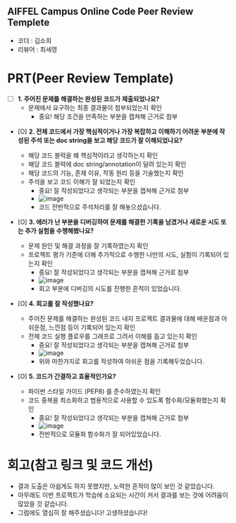 ## AIFFEL Campus Online Code Peer Review Templete
- 코더 : 김소희
- 리뷰어 : 최세영


# PRT(Peer Review Template)
- [ ]  **1. 주어진 문제를 해결하는 완성된 코드가 제출되었나요?**
    - 문제에서 요구하는 최종 결과물이 첨부되었는지 확인
        - 중요! 해당 조건을 만족하는 부분을 캡쳐해 근거로 첨부
    
- [O]  **2. 전체 코드에서 가장 핵심적이거나 가장 복잡하고 이해하기 어려운 부분에 작성된 
주석 또는 doc string을 보고 해당 코드가 잘 이해되었나요?**
    - 해당 코드 블럭을 왜 핵심적이라고 생각하는지 확인
    - 해당 코드 블럭에 doc string/annotation이 달려 있는지 확인
    - 해당 코드의 기능, 존재 이유, 작동 원리 등을 기술했는지 확인
    - 주석을 보고 코드 이해가 잘 되었는지 확인
        - 중요! 잘 작성되었다고 생각되는 부분을 캡쳐해 근거로 첨부
        - ![image](https://github.com/user-attachments/assets/48012c62-d547-4393-989d-b8e332f3ee12)
        - 코드 전반적으로 주석처리를 잘 해놓으셨습니다.
     
                  
- [O]  **3. 에러가 난 부분을 디버깅하여 문제를 해결한 기록을 남겼거나
새로운 시도 또는 추가 실험을 수행해봤나요?**
    - 문제 원인 및 해결 과정을 잘 기록하였는지 확인
    - 프로젝트 평가 기준에 더해 추가적으로 수행한 나만의 시도, 
    실험이 기록되어 있는지 확인
        - 중요! 잘 작성되었다고 생각되는 부분을 캡쳐해 근거로 첨부
        - ![image](https://github.com/user-attachments/assets/b0a0a6f8-3d50-4a4b-925d-2c4e2aac0813)
        - 회고 부분에 디버깅의 시도를 진행한 흔적이 있었습니다.

        
- [O]  **4. 회고를 잘 작성했나요?**
    - 주어진 문제를 해결하는 완성된 코드 내지 프로젝트 결과물에 대해
    배운점과 아쉬운점, 느낀점 등이 기록되어 있는지 확인
    - 전체 코드 실행 플로우를 그래프로 그려서 이해를 돕고 있는지 확인
        - 중요! 잘 작성되었다고 생각되는 부분을 캡쳐해 근거로 첨부
        - ![image](https://github.com/user-attachments/assets/a8100512-356c-4ad8-8986-02c8f9db58c2)
        - 위와 마찬가지로 회고를 작성하여 아쉬운 점을 기록해두었습니다.

        
- [O]  **5. 코드가 간결하고 효율적인가요?**
    - 파이썬 스타일 가이드 (PEP8) 를 준수하였는지 확인
    - 코드 중복을 최소화하고 범용적으로 사용할 수 있도록 함수화/모듈화했는지 확인
        - 중요! 잘 작성되었다고 생각되는 부분을 캡쳐해 근거로 첨부
        - ![image](https://github.com/user-attachments/assets/22e3a3a1-1a13-4242-8293-89bd88bdc445)
        - 전반적으로 모듈화 함수화가 잘 되어있었습니다.



# 회고(참고 링크 및 코드 개선)
- 결과 도출은 아쉽게도 하지 못했지만, 노력한 흔적이 많이 보인 것 같았습니다.
- 아무래도 이번 프로젝트가 학습에 소요되는 시간이 커서 결과를 보는 것에 어려움이 많았을 것 같습니다.
- 그럼에도 열심히 잘 해주셨습니다! 고생하셨습니다!


